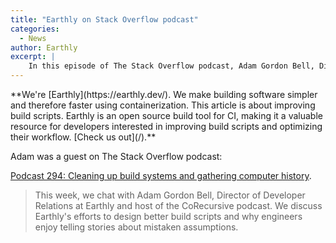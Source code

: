 ```yaml
---
title: "Earthly on Stack Overflow podcast"
categories:
  - News
author: Earthly
excerpt: |
    In this episode of The Stack Overflow podcast, Adam Gordon Bell, Director of Developer Relations at Earthly, shares entertaining stories about engineers' mistaken assumptions and talks about Earthly's mission to improve build scripts. Tune in for a fun and insightful conversation!
---
```

<!--sgpt-->**We're [Earthly](https://earthly.dev/). We make building software simpler and therefore faster using containerization. This article is about improving build scripts. Earthly is an open source build tool for CI, making it a valuable resource for developers interested in improving build scripts and optimizing their workflow. [Check us out](/).**

Adam was a guest on The Stack Overflow podcast:

[Podcast 294: Cleaning up build systems and gathering computer history](https://stackoverflow.blog/2020/12/11/podcast-294-cleaning-up-build-systems-and-gathering-computer-history/).

> This week, we chat with Adam Gordon Bell, Director of Developer Relations at Earthly and host of the CoRecursive podcast. We discuss Earthly's efforts to design better build scripts and why engineers enjoy telling stories about mistaken assumptions.